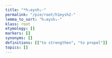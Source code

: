 ```yaml
---
title: "*h₁eysh₂-"
permalink: "/pie/root/h1eysh2-"
lemma_to_sort: "h₁eysh₂-"
klass: root
etymology: []
markers: []
synonyms: []
definitions: [["to strengthen", "to propel"]]
topics: []
---
```

